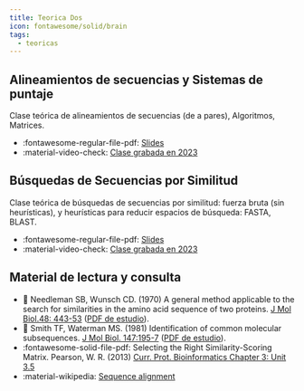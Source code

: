 ```yaml
---
title: Teorica Dos
icon: fontawesome/solid/brain
tags: 
  - teoricas
---
```


## Alineamientos de secuencias y Sistemas de puntaje

Clase teórica de alineamientos de secuencias (de a pares), Algoritmos, Matrices.

 * :fontawesome-regular-file-pdf: [Slides](alineamientosDeAPares2023.pdf) 
 * :material-video-check: [Clase grabada en 2023](https://www.youtube.com/embed/uExBWiOBvdY)
 
## Búsquedas de Secuencias por Similitud 

Clase teórica de búsquedas de secuencias por similitud: fuerza bruta (sin heurísticas), y heurísticas para reducir espacios de búsqueda: FASTA, BLAST. 

* :fontawesome-regular-file-pdf: [Slides](busquedasDeSecuenciasEnBasesDeDatos2023.pdf) 
* :material-video-check: [Clase grabada en 2023](https://www.youtube.com/embed/qNvW595WnJs)

## Material de lectura y consulta

  * :paperclip: Needleman SB, Wunsch CD. (1970) A general method applicable to the search for similarities in the amino acid sequence of two proteins. [J Mol Biol.48: 443-53](https://doi.org/10.1016/0022-2836(70)90057-4) ([PDF de estudio](needleman_wunsch_70_general-method.pdf)).
  * :paperclip: Smith TF, Waterman MS. (1981) Identification of common molecular subsequences. [J Mol Biol. 147:195-7](https://doi.org/10.1016/0022-2836(81)90087-5) ([PDF de estudio](smith_waterman_81_identification-of-common-molecular-subsequences.pdf)).
  * :fontawesome-solid-file-pdf: Selecting the Right Similarity-Scoring Matrix. Pearson, W. R. (2013) [Curr. Prot. Bioinformatics Chapter 3: Unit 3.5](https://fasta.bioch.virginia.edu/wrpearson/papers/wrp_cpbio_0305.pdf)
  * :material-wikipedia: [Sequence alignment](https://en.wikipedia.org/wiki/Sequence_alignment)